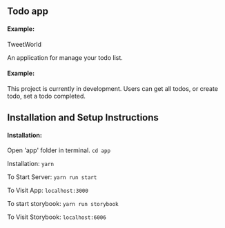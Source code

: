 ## Todo app

#### Example:

TweetWorld

An application for manage your todo list.

#### Example:

This project is currently in development. Users can get all todos, or create todo, set a todo completed.

## Installation and Setup Instructions

#### Installation:

Open 'app' folder in terminal.
`cd app`

Installation:
`yarn`

To Start Server:
`yarn run start`

To Visit App:
`localhost:3000`

To start storybook:
`yarn run storybook`

To Visit Storybook:
`localhost:6006`
